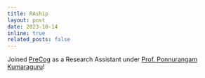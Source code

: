 ```yaml
---
title: RAship
layout: post
date: 2023-10-14 
inline: true
related_posts: false
---
```


Joined [PreCog](https://precog.iiit.ac.in/) as a Research Assistant under [Prof. Ponnurangam Kumaraguru](https://www.iiit.ac.in/faculty/ponnurangam-kumaraguru/)!
